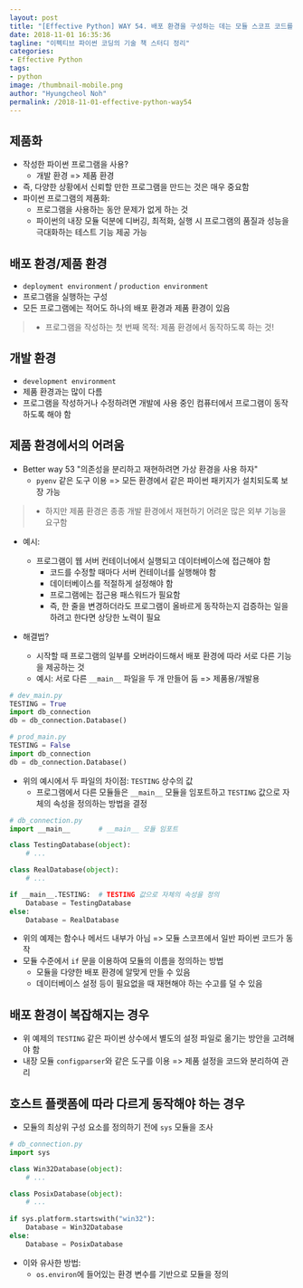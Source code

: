 ```yaml
---
layout: post
title: "[Effective Python] WAY 54. 배포 환경을 구성하는 데는 모듈 스코프 코드를 고려하자"
date: 2018-11-01 16:35:36
tagline: "이펙티브 파이썬 코딩의 기술 책 스터디 정리"
categories:
- Effective Python
tags:
- python
image: /thumbnail-mobile.png
author: "Hyungcheol Noh"
permalink: /2018-11-01-effective-python-way54
---
```


## 제품화
- 작성한 파이썬 프로그램을 사용?
  - 개발 환경 => 제품 환경
- 즉, 다양한 상황에서 신뢰할 만한 프로그램을 만드는 것은 매우 중요함
- 파이썬 프로그램의 제품화:
  - 프로그램을 사용하는 동안 문제가 없게 하는 것
  - 파이썬의 내장 모듈 덕분에 디버깅, 최적화, 실행 시 프로그램의 품질과 성능을 극대화하는 테스트 기능 제공 가능

## 배포 환경/제품 환경
- `deployment environment` / `production environment`
- 프로그램을 실행하는 구성
- 모든 프로그램에는 적어도 하나의 배포 환경과 제품 환경이 있음

>- 프로그램을 작성하는 첫 번째 목적: 제품 환경에서 동작하도록 하는 것!

## 개발 환경
- `development environment`
- 제품 환경과는 많이 다름
- 프로그램을 작성하거나 수정하려면 개발에 사용 중인 컴퓨터에서 프로그램이 동작하도록 해야 함

## 제품 환경에서의 어려움
- Better way 53 "의존성을 분리하고 재현하려면 가상 환경을 사용 하자"
  - `pyenv` 같은 도구 이용 => 모든 환경에서 같은 파이썬 패키지가 설치되도록 보장 가능

>- 하지만 제품 환경은 종종 개발 환경에서 재현하기 어려운 많은 외부 기능을 요구함

- 예시:
  - 프로그램이 웹 서버 컨테이너에서 실행되고 데이터베이스에 접근해야 함
    - 코드를 수정할 때마다 서버 컨테이너를 실행해야 함
    - 데이터베이스를 적절하게 설정해야 함
    - 프로그램에는 접근용 패스워드가 필요함
    - 즉, 한 줄을 변경하더라도 프로그램이 올바르게 동작하는지 검증하는 일을 하려고 한다면 상당한 노력이 필요

- 해결법?
  - 시작할 때 프로그램의 일부를 오버라이드해서 배포 환경에 따라 서로 다른 기능을 제공하는 것
  - 예시: 서로 다른 `__main__` 파일을 두 개 만들어 둠 => 제품용/개발용

```python
# dev_main.py
TESTING = True
import db_connection
db = db_connection.Database()

# prod_main.py
TESTING = False
import db_connection
db = db_connection.Database()
```

- 위의 예시에서 두 파일의 차이점: `TESTING` 상수의 값
  - 프로그램에서 다른 모듈들은 `__main__` 모듈을 임포트하고 `TESTING` 값으로 자체의 속성을 정의하는 방법을 결정

```python
# db_connection.py
import __main__       # __main__ 모듈 임포트

class TestingDatabase(object):
    # ...

class RealDatabase(object):
    # ...

if __main__.TESTING:  # TESTING 값으로 자체의 속성을 정의
    Database = TestingDatabase
else:
    Database = RealDatabase
```

- 위의 예제는 함수나 메서드 내부가 아님 => 모듈 스코프에서 일반 파이썬 코드가 동작
- 모듈 수준에서 `if` 문을 이용하여 모듈의 이름을 정의하는 방법
  - 모듈을 다양한 배포 환경에 알맞게 만들 수 있음
  - 데이터베이스 설정 등이 필요없을 때 재현해야 하는 수고를 덜 수 있음

## 배포 환경이 복잡해지는 경우
- 위 예제의 `TESTING` 같은 파이썬 상수에서 별도의 설정 파일로 옮기는 방안을 고려해야 함
- 내장 모듈 `configparser`와 같은 도구를 이용 => 제품 설정을 코드와 분리하여 관리

## 호스트 플랫폼에 따라 다르게 동작해야 하는 경우
- 모듈의 최상위 구성 요소를 정의하기 전에 `sys` 모듈을 조사

```python
# db_connection.py
import sys

class Win32Database(object):
    # ...

class PosixDatabase(object):
    # ...
    
if sys.platform.startswith("win32"):
    Database = Win32Database
else:
    Database = PosixDatabase
```

- 이와 유사한 방법:
  - `os.environ`에 들어있는 환경 변수를 기반으로 모듈을 정의


